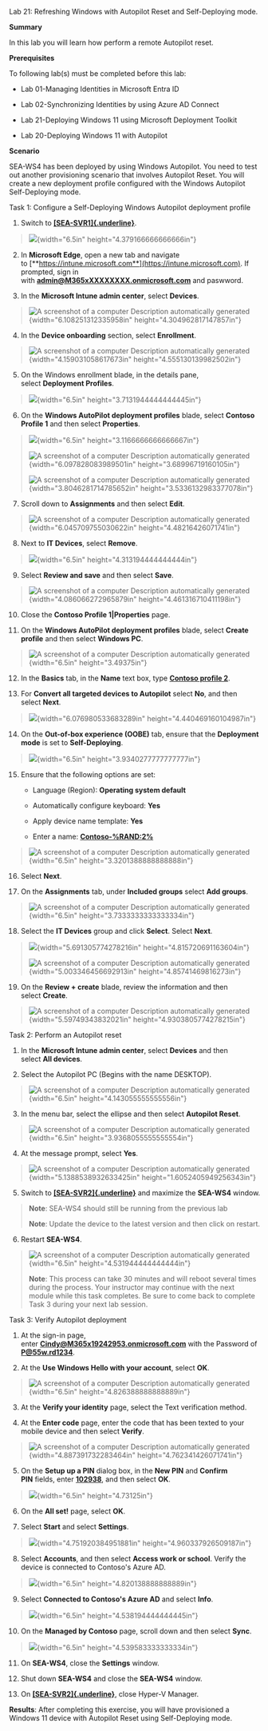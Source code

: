 Lab 21: Refreshing Windows with Autopilot Reset and Self-Deploying mode.

**Summary**

In this lab you will learn how perform a remote Autopilot reset.

**Prerequisites**

To following lab(s) must be completed before this lab:

-   Lab 01-Managing Identities in Microsoft Entra ID

-   Lab 02-Synchronizing Identities by using Azure AD Connect

-   Lab 21-Deploying Windows 11 using Microsoft Deployment Toolkit

-   Lab 20-Deploying Windows 11 with Autopilot

**Scenario**

SEA-WS4 has been deployed by using Windows Autopilot. You need to test
out another provisioning scenario that involves Autopilot Reset. You
will create a new deployment profile configured with the Windows
Autopilot Self-Deploying mode.

Task 1: Configure a Self-Deploying Windows Autopilot deployment profile

1.  Switch to [**[SEA-SVR1]{.underline}**](urn:gd:lg:a:select-vm).

> ![](./media/image1.png){width="6.5in" height="4.379166666666666in"}

2.  In **Microsoft Edge**, open a new tab and navigate
    to [**https://intune.microsoft.com**](https://intune.microsoft.com).
    If prompted, sign in
    with [**admin@M365xXXXXXXXX.onmicrosoft.com**](mailto:admin@M365xXXXXXXXX.onmicrosoft.com) and paswword.

3.  In the **Microsoft Intune admin center**, select **Devices**.

> ![A screenshot of a computer Description automatically
> generated](./media/image2.png){width="6.108251312335958in"
> height="4.304962817147857in"}

4.  In the **Device onboarding** section, select **Enrollment**.

> ![A screenshot of a computer Description automatically
> generated](./media/image3.png){width="4.159031058617673in"
> height="4.555130139982502in"}

5.  On the Windows enrollment blade, in the details pane,
    select **Deployment Profiles**.

> ![](./media/image4.png){width="6.5in" height="3.7131944444444445in"}

6.  On the **Windows AutoPilot deployment profiles** blade,
    select **Contoso Profile 1** and then select **Properties**.

> ![](./media/image5.png){width="6.5in" height="3.1166666666666667in"}
>
> ![A screenshot of a computer Description automatically
> generated](./media/image6.png){width="6.097828083989501in"
> height="3.68996719160105in"}
>
> ![A screenshot of a computer Description automatically
> generated](./media/image7.png){width="3.8046281714785652in"
> height="3.5336132983377078in"}

7.  Scroll down to **Assignments** and then select **Edit**.

> ![A screenshot of a computer Description automatically
> generated](./media/image8.png){width="6.045709755030622in"
> height="4.48216426071741in"}

8.  Next to **IT Devices**, select **Remove**.

> ![](./media/image9.png){width="6.5in" height="4.313194444444444in"}

9.  Select **Review and save** and then select **Save**.

> ![A screenshot of a computer Description automatically
> generated](./media/image10.png){width="4.086066272965879in"
> height="4.461316710411198in"}

10. Close the **Contoso Profile 1\|Properties** page.

11. On the **Windows AutoPilot deployment profiles** blade,
    select **Create profile** and then select **Windows PC**.

> ![A screenshot of a computer Description automatically
> generated](./media/image11.png){width="6.5in" height="3.49375in"}

12. In the **Basics** tab, in the **Name** text box, type [**Contoso
    profile 2**](urn:gd:lg:a:send-vm-keys).

13. For **Convert all targeted devices to Autopilot** select **No**, and
    then select **Next**.

> ![](./media/image12.png){width="6.076980533683289in"
> height="4.440469160104987in"}

14. On the **Out-of-box experience (OOBE)** tab, ensure that
    the **Deployment mode** is set to **Self-Deploying**.

> ![](./media/image13.png){width="6.5in" height="3.9340277777777777in"}

15. Ensure that the following options are set:

    -   Language (Region): **Operating system default**

    -   Automatically configure keyboard: **Yes**

    -   Apply device name template: **Yes**

    -   Enter a name: [**Contoso-%RAND:2%**](urn:gd:lg:a:send-vm-keys)

> ![A screenshot of a computer Description automatically
> generated](./media/image14.png){width="6.5in"
> height="3.3201388888888888in"}

16. Select **Next**.

17. On the **Assignments** tab, under **Included groups** select **Add
    groups**.

> ![A screenshot of a computer Description automatically
> generated](./media/image15.png){width="6.5in"
> height="3.7333333333333334in"}

18. Select the **IT Devices** group and click **Select**.
    Select **Next**.

> ![](./media/image16.png){width="5.691305774278216in"
> height="4.815720691163604in"}
>
> ![A screenshot of a computer Description automatically
> generated](./media/image17.png){width="5.003346456692913in"
> height="4.85741469816273in"}

19. On the **Review + create** blade, review the information and then
    select **Create**.

> ![A screenshot of a computer Description automatically
> generated](./media/image18.png){width="5.59749343832021in"
> height="4.9303805774278215in"}

Task 2: Perform an Autopilot reset

1.  In the **Microsoft Intune admin center**, select **Devices** and
    then select **All devices**.

2.  Select the Autopilot PC (Begins with the name DESKTOP).

> ![A screenshot of a computer Description automatically
> generated](./media/image19.png){width="6.5in"
> height="4.143055555555556in"}

3.  In the menu bar, select the ellipse and then select **Autopilot
    Reset**.

> ![A screenshot of a computer Description automatically
> generated](./media/image20.png){width="6.5in"
> height="3.9368055555555554in"}

4.  At the message prompt, select **Yes**.

> ![A screenshot of a computer Description automatically
> generated](./media/image21.png){width="5.1388538932633425in"
> height="1.6052405949256343in"}

5.  Switch to [**[SEA-SVR2]{.underline}**](urn:gd:lg:a:select-vm) and
    maximize the **SEA-WS4** window.

> **Note**: SEA-WS4 should still be running from the previous lab
>
> **Note**: Update the device to the latest version and then click on
> restart.

6.  Restart **SEA-WS4**.

> ![A screenshot of a computer Description automatically
> generated](./media/image22.png){width="6.5in"
> height="4.531944444444444in"}
>
> **Note**: This process can take 30 minutes and will reboot several
> times during the process. Your instructor may continue with the next
> module while this task completes. Be sure to come back to complete
> Task 3 during your next lab session.

Task 3: Verify Autopilot deployment

1.  At the sign-in page,
    enter [**Cindy@M365x19242953.onmicrosoft.com**](mailto:Cindy@M365x19242953.onmicrosoft.com) with
    the Password of  [**P@55w.rd1234**](mailto:P@55w.rd1234).

2.  At the **Use Windows Hello with your account**, select **OK**.

> ![A screenshot of a computer Description automatically
> generated](./media/image23.png){width="6.5in"
> height="4.826388888888889in"}

3.  At the **Verify your identity** page, select the Text verification
    method.

4.  At the **Enter code** page, enter the code that has been texted to
    your mobile device and then select **Verify**.

> ![A screenshot of a computer Description automatically
> generated](./media/image24.png){width="4.887391732283464in"
> height="4.762341426071741in"}

5.  On the **Setup up a PIN** dialog box, in the **New
    PIN** and **Confirm PIN** fields,
    enter [**102938**](urn:gd:lg:a:send-vm-keys), and then
    select **OK**.

> ![](./media/image25.png){width="6.5in" height="4.73125in"}

6.  On the **All set!** page, select **OK**.

7.  Select **Start** and select **Settings**.

> ![](./media/image26.png){width="4.751920384951881in"
> height="4.960337926509187in"}

8.  Select **Accounts**, and then select **Access work or school**.
    Verify the device is connected to Contoso\'s Azure AD.

> ![](./media/image27.png){width="6.5in" height="4.820138888888889in"}

9.  Select **Connected to Contoso\'s Azure AD** and select **Info**.

> ![](./media/image28.png){width="6.5in" height="4.538194444444445in"}

10. On the **Managed by Contoso** page, scroll down and then
    select **Sync**.

> ![](./media/image29.png){width="6.5in" height="4.539583333333334in"}

11. On **SEA-WS4**, close the **Settings** window.

12. Shut down **SEA-WS4** and close the **SEA-WS4** window.

13. On [**[SEA-SVR2]{.underline}**](urn:gd:lg:a:select-vm), close
    Hyper-V Manager.

**Results**: After completing this exercise, you will have provisioned a
Windows 11 device with Autopilot Reset using Self-Deploying mode.
